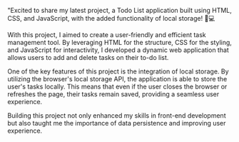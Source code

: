 "Excited to share my latest project, a Todo List application built using HTML, CSS, and JavaScript, with the added functionality of local storage! 📝💻

With this project, I aimed to create a user-friendly and efficient task management tool. By leveraging HTML for the structure, CSS for the styling, and JavaScript for interactivity, I developed a dynamic web application that allows users to add and delete tasks on their to-do list.

One of the key features of this project is the integration of local storage. By utilizing the browser's local storage API, the application is able to store the user's tasks locally. This means that even if the user closes the browser or refreshes the page, their tasks remain saved, providing a seamless user experience.

Building this project not only enhanced my skills in front-end development but also taught me the importance of data persistence and improving user experience.

